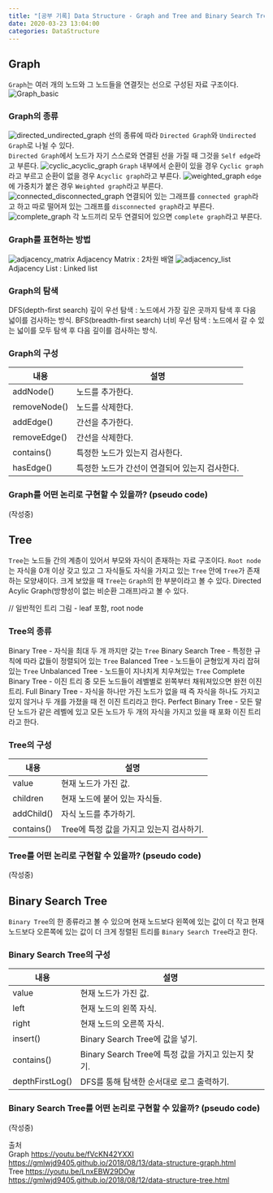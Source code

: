```yaml
---
title: "[공부 기록] Data Structure - Graph and Tree and Binary Search Tree"
date: 2020-03-23 13:04:00
categories: DataStructure
---
```


## Graph
`Graph`는 여러 개의 노드와 그 노드들을 연결짓는 선으로 구성된 자료 구조이다. 
![Graph_basic](https://user-images.githubusercontent.com/11348329/77285099-97fd7d80-6d13-11ea-967b-fbde820263b6.jpg)


### Graph의 종류
![directed_undirected_graph](https://user-images.githubusercontent.com/11348329/77285101-992eaa80-6d13-11ea-9c44-8f5c236ff31b.jpg)
선의 종류에 따라 `Directed Graph`와 `Undirected Graph`로 나뉠 수 있다.  
`Directed Graph`에서 노드가 자기 스스로와 연결된 선을 가질 때 그것을 `Self edge`라고 부른다.
![cyclic_acyclic_graph](https://user-images.githubusercontent.com/11348329/77285102-99c74100-6d13-11ea-8d7c-13ef12531b13.jpg)
`Graph` 내부에서 순환이 있을 경우 `Cyclic graph`라고 부르고 순환이 없을 경우 `Acyclic graph`라고 부른다.
![weighted_graph](https://user-images.githubusercontent.com/11348329/77285104-9a5fd780-6d13-11ea-9ce1-df63478812ee.jpg)
`edge`에 가중치가 붙은 경우 `Weighted graph`라고 부른다.
![connected_disconnected_graph](https://user-images.githubusercontent.com/11348329/77285105-9af86e00-6d13-11ea-8300-27acd30dac3d.jpg)
연결되어 있는 그래프를 `connected graph`라고 하고 따로 떨어져 있는 그래프를 `disconnected graph`라고 부른다.
![complete_graph](https://user-images.githubusercontent.com/11348329/77285108-9b910480-6d13-11ea-8cff-2122b6de0f61.jpg)
각 노드끼리 모두 연결되어 있으면 `complete graph`라고 부른다.

### Graph를 표현하는 방법
![adjacency_matrix](https://user-images.githubusercontent.com/11348329/77285106-9b910480-6d13-11ea-83e8-641943976ba9.jpg)
Adjacency Matrix : 2차원 배열
![adjacency_list](https://user-images.githubusercontent.com/11348329/77285109-9cc23180-6d13-11ea-8b8b-14f3d700cb0e.jpg)
Adjacency List : Linked list

### Graph의 탐색
DFS(depth-first search) 깊이 우선 탐색 : 노드에서 가장 깊은 곳까지 탐색 후 다음 넓이를 검사하는 방식.
BFS(breadth-first search) 너비 우선 탐색 : 노드에서 갈 수 있는 넓이를 모두 탐색 후 다음 깊이를 검사하는 방식.

### Graph의 구성
| 내용 | 설명 |
| -------- | -------- |
| addNode() | 노드를 추가한다. |
| removeNode() | 노드를 삭제한다. |
| addEdge() | 간선을 추가한다. |
| removeEdge() | 간선을 삭제한다. |
| contains() | 특정한 노드가 있는지 검사한다. |
| hasEdge() | 특정한 노드가 간선이 연결되어 있는지 검사한다. |

### Graph를 어떤 논리로 구현할 수 있을까? (pseudo code)
(작성중)

## Tree
`Tree`는 노드들 간의 계층이 있어서 부모와 자식이 존재하는 자료 구조이다. 
`Root node`는 자식을 0개 이상 갖고 있고 그 자식들도 자식을 가지고 있는 `Tree` 안에 `Tree`가 존재하는 모양새이다.
크게 보았을 때 `Tree`는 `Graph`의 한 부분이라고 볼 수 있다. Directed Acylic Graph(방향성이 없는 비순환 그래프)라고 볼 수 있다.

// 일반적인 트리 그림 - leaf 포함, root node

### Tree의 종류
Binary Tree - 자식을 최대 두 개 까지만 갖는 `Tree`
Binary Search Tree - 특정한 규칙에 따라 값들이 정렬되어 있는 `Tree`
Balanced Tree - 노드들이 균형있게 자리 잡혀있는 `Tree`
Unbalanced Tree - 노드들이 지나치게 치우쳐있는 `Tree`
Complete Binary Tree - 이진 트리 중 모든 노드들이 레벨별로 왼쪽부터 채워져있으면 완전 이진 트리.
Full Binary Tree - 자식을 하나만 가진 노드가 없을 때 즉 자식을 하나도 가지고 있지 않거나 두 개를 가졌을 때 전 이진 트리라고 한다.
Perfect Binary Tree - 모든 말단 노드가 같은 레벨에 있고 모든 노드가 두 개의 자식을 가지고 있을 때 포화 이진 트리라고 한다.

### Tree의 구성
| 내용 | 설명 |
| -------- | -------- |
| value | 현재 노드가 가진 값. |
| children | 현재 노드에 붙어 있는 자식들. |
| addChild() | 자식 노드를 추가하기. |
| contains() | Tree에 특정 값을 가지고 있는지 검사하기. |

### Tree를 어떤 논리로 구현할 수 있을까? (pseudo code)
(작성중)

## Binary Search Tree
`Binary Tree`의 한 종류라고 볼 수 있으며 현재 노드보다 왼쪽에 있는 값이 더 작고 현재 노드보다 오른쪽에 있는 값이 더 크게 정렬된 트리를 `Binary Search Tree`라고 한다.

### Binary Search Tree의 구성
| 내용 | 설명 |
| -------- | -------- |
| value | 현재 노드가 가진 값. |
| left | 현재 노드의 왼쪽 자식. |
| right | 현재 노드의 오른쪽 자식. |
| insert() | Binary Search Tree에 값을 넣기. |
| contains() | Binary Search Tree에 특정 값을 가지고 있는지 찾기. |
| depthFirstLog() | DFS를 통해 탐색한 순서대로 로그 출력하기. |

### Binary Search Tree를 어떤 논리로 구현할 수 있을까? (pseudo code)
(작성중)

출처  
Graph
<https://youtu.be/fVcKN42YXXI>  
<https://gmlwjd9405.github.io/2018/08/13/data-structure-graph.html>  
Tree
<https://youtu.be/LnxEBW29DOw>  
<https://gmlwjd9405.github.io/2018/08/12/data-structure-tree.html>  

